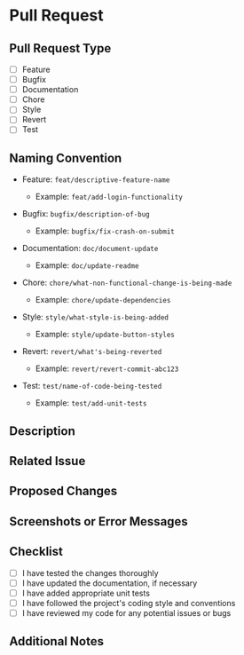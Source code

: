 # Pull Request
## Pull Request Type
<!-- Select the appropriate type by replacing [ ] with [x] -->

- [ ] Feature
- [ ] Bugfix
- [ ] Documentation
- [ ] Chore
- [ ] Style
- [ ] Revert
- [ ] Test

## Naming Convention
<!-- Follow the naming convention below based on the selected type -->

- Feature: `feat/descriptive-feature-name`
    - Example: `feat/add-login-functionality`
  

- Bugfix: `bugfix/description-of-bug`
  - Example: `bugfix/fix-crash-on-submit`


- Documentation: `doc/document-update`
  - Example: `doc/update-readme`


- Chore: `chore/what-non-functional-change-is-being-made`
  - Example: `chore/update-dependencies`


- Style: `style/what-style-is-being-added`
  - Example: `style/update-button-styles`


- Revert: `revert/what's-being-reverted`
  - Example: `revert/revert-commit-abc123`


- Test: `test/name-of-code-being-tested`
  - Example: `test/add-unit-tests`

## Description
<!-- Briefly describe the pull request -->

## Related Issue
<!-- If there is an associated issue, link it here -->

## Proposed Changes
<!-- Describe the changes made in this pull request -->

## Screenshots or Error Messages
<!-- If applicable, include screenshots or error messages related to the changes -->

## Checklist
<!-- Mark the completed tasks with [x] -->
- [ ] I have tested the changes thoroughly
- [ ] I have updated the documentation, if necessary
- [ ] I have added appropriate unit tests
- [ ] I have followed the project's coding style and conventions
- [ ] I have reviewed my code for any potential issues or bugs

## Additional Notes
<!-- Add any additional notes or considerations for the reviewers -->
